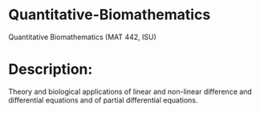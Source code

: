 # Quantitative-Biomathematics

Quantitative Biomathematics (MAT 442, ISU)

# Description:
Theory and biological applications of linear and non-linear difference and differential equations and of partial differential equations.
